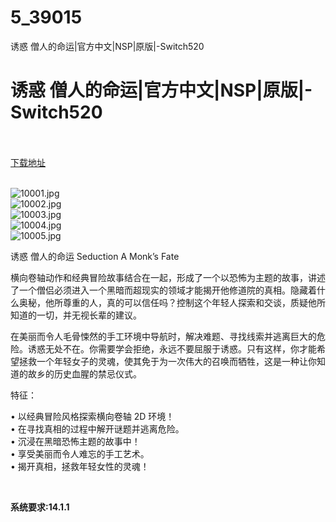 # 5_39015
诱惑 僧人的命运|官方中文|NSP|原版|-Switch520
# 诱惑 僧人的命运|官方中文|NSP|原版|-Switch520
 <br/></br>
[下载地址](https://www.switch520.cc/article/39015 "下载地址")
<br/></br>

<p><img title="10001.jpg" src="https://www.switch520.cc/muke_img/2022_07_20_5ccf78f04c0e3.jpg" alt="10001.jpg"><br>
<img title="10002.jpg" src="https://www.switch520.cc/muke_img/2022_07_20_1aecd51231571.jpg" alt="10002.jpg"><br>
<img title="10003.jpg" src="https://www.switch520.cc/muke_img/2022_07_20_cb17265dc8fef.jpg" alt="10003.jpg"><br>
<img title="10004.jpg" src="https://www.switch520.cc/muke_img/2022_07_20_f0eb137978f7c.jpg" alt="10004.jpg"><br>
<img title="10005.jpg" src="https://www.switch520.cc/muke_img/2022_07_20_57ac1fe0c5386.jpg" alt="10005.jpg"></p>
<p>诱惑 僧人的命运 Seduction A Monk’s Fate</p>
<p>横向卷轴动作和经典冒险故事结合在一起，形成了一个以恐怖为主题的故事，讲述了一个僧侣必须进入一个黑暗而超现实的领域才能揭开他修道院的真相。隐藏着什么奥秘，他所尊重的人，真的可以信任吗？控制这个年轻人探索和交谈，质疑他所知道的一切，并无视长辈的建议。</p>
<p>在美丽而令人毛骨悚然的手工环境中导航时，解决难题、寻找线索并逃离巨大的危险。诱惑无处不在。你需要学会拒绝，永远不要屈服于诱惑。只有这样，你才能希望拯救一个年轻女子的灵魂，使其免于为一次伟大的召唤而牺牲，这是一种让你知道的故乡的历史血腥的禁忌仪式。</p>
<p>特征：</p>
<p>• 以经典冒险风格探索横向卷轴 2D 环境！<br>
• 在寻找真相的过程中解开谜题并逃离危险。<br>
• 沉浸在黑暗恐怖主题的故事中！<br>
• 享受美丽而令人难忘的手工艺术。<br>
• 揭开真相，拯救年轻女性的灵魂！</p>
<p>&nbsp;</p>
<p><strong>系统要求:14.1.1</strong></p>


